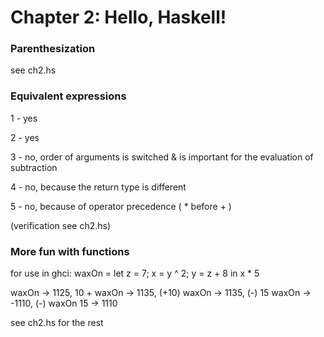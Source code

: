 # Chapter 2: Hello, Haskell!

### Parenthesization
see ch2.hs

### Equivalent expressions
1 - yes 

2 - yes 

3 - no, order of arguments is switched & is important for the evaluation of subtraction 

4 - no, because the return type is different 

5 - no, because of operator precedence ( * before + )

(verification see ch2.hs)

### More fun with functions

for use in ghci: 
waxOn = let z = 7; x = y ^ 2; y = z + 8 in x * 5

waxOn -> 1125, 
10 + waxOn -> 1135, 
(+10) waxOn -> 1135,
(-) 15 waxOn -> -1110,
(-) waxOn 15 -> 1110

see ch2.hs for the rest